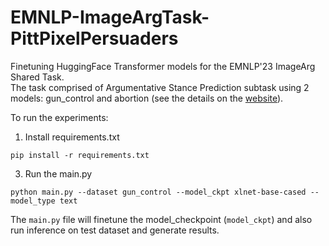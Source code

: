 # EMNLP-ImageArgTask-PittPixelPersuaders

Finetuning HuggingFace Transformer models for the EMNLP'23 ImageArg Shared Task.  
The task comprised of Argumentative Stance Prediction subtask using 2 models: gun_control and abortion (see the details on the [website](https://imagearg.github.io)).

To run the experiments:
1. Install requirements.txt
```
pip install -r requirements.txt
```
3. Run the main.py
```
python main.py --dataset gun_control --model_ckpt xlnet-base-cased --model_type text
```

The `main.py` file will finetune the model_checkpoint (`model_ckpt`) and also run inference on test dataset and generate results.
